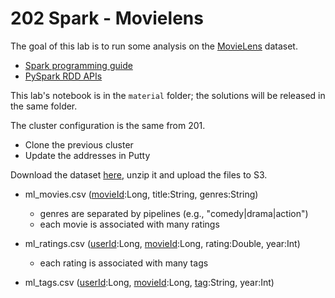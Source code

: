 # 202 Spark - Movielens

The goal of this lab is to run some analysis on the [MovieLens](https://grouplens.org/datasets/movielens/) dataset.

- [Spark programming guide](https://spark.apache.org/docs/latest/rdd-programming-guide.html)
- [PySpark RDD APIs](https://spark.apache.org/docs/latest/api/python/reference/api/pyspark.RDD.html)

This lab's notebook is in the ```material``` folder; the solutions will be released in the same folder.

The cluster configuration is the same from 201.
- Clone the previous cluster
- Update the addresses in Putty

Download the dataset [here](https://big.csr.unibo.it/downloads/bigdata/ml-dataset.zip), unzip it and upload the files to S3.

- ml_movies.csv (<u>movieId</u>:Long, title:String, genres:String) 
    - genres are separated by pipelines  (e.g., "comedy|drama|action")
    - each movie is associated with many ratings

- ml_ratings.csv (<u>userId</u>:Long, <u>movieId</u>:Long, rating:Double, year:Int)
    - each rating is associated with many tags
- ml_tags.csv (<u>userId</u>:Long, <u>movieId</u>:Long, <u>tag</u>:String, year:Int) 